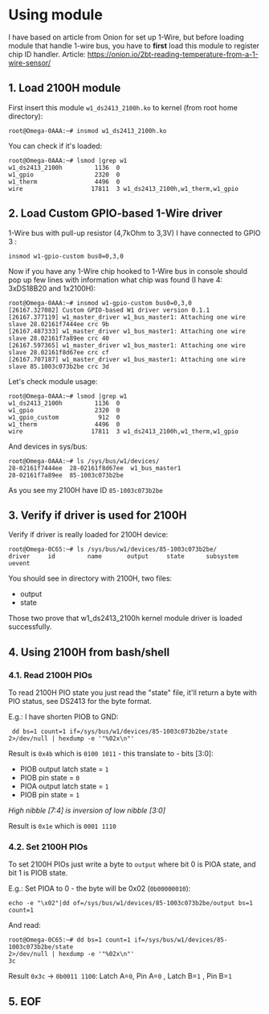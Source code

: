 # Using module

I have based on article from Onion for set up 1-Wire, but before loading module that handle 1-wire bus, you have to **first** load this module to register chip ID handler.
Article: https://onion.io/2bt-reading-temperature-from-a-1-wire-sensor/

## 1. Load 2100H module
First insert this module ```w1_ds2413_2100h.ko``` to kernel (from root home directory):
```
root@Omega-0AAA:~# insmod w1_ds2413_2100h.ko
```
You can check if it's loaded:
```
root@Omega-0AAA:~# lsmod |grep w1
w1_ds2413_2100h         1136  0
w1_gpio                 2320  0
w1_therm                4496  0
wire                   17811  3 w1_ds2413_2100h,w1_therm,w1_gpio
```

## 2. Load Custom GPIO-based 1-Wire driver

1-Wire bus with pull-up resistor (4,7kOhm to 3,3V) I have connected to GPIO 3 :
```
insmod w1-gpio-custom bus0=0,3,0
```

Now if you have any 1-Wire chip hooked to 1-Wire bus in console should pop up few lines with information what chip was found (I have 4: 3xDS18B20 and 1x2100H):
```
root@Omega-0AAA:~# insmod w1-gpio-custom bus0=0,3,0
[26167.327082] Custom GPIO-based W1 driver version 0.1.1
[26167.377119] w1_master_driver w1_bus_master1: Attaching one wire slave 28.02161f7444ee crc 9b
[26167.487333] w1_master_driver w1_bus_master1: Attaching one wire slave 28.02161f7a89ee crc 40
[26167.597365] w1_master_driver w1_bus_master1: Attaching one wire slave 28.02161f8d67ee crc cf
[26167.707187] w1_master_driver w1_bus_master1: Attaching one wire slave 85.1003c073b2be crc 3d
```

Let's check module usage:
```
root@Omega-0AAA:~# lsmod |grep w1
w1_ds2413_2100h         1136  0
w1_gpio                 2320  0
w1_gpio_custom           912  0
w1_therm                4496  0
wire                   17811  3 w1_ds2413_2100h,w1_therm,w1_gpio
```

And devices in sys/bus:
```
root@Omega-0AAA:~# ls /sys/bus/w1/devices/
28-02161f7444ee  28-02161f8d67ee  w1_bus_master1
28-02161f7a89ee  85-1003c073b2be
```
As you see my 2100H have ID ```85-1003c073b2be```

## 3. Verify if driver is used for 2100H
Verify if driver is really loaded for 2100H device:
```
root@Omega-0C65:~# ls /sys/bus/w1/devices/85-1003c073b2be/
driver     id         name       output     state      subsystem  uevent
```
You should see in directory with 2100H, two files:
* output
* state

Those two prove that w1_ds2413_2100h kernel module driver is loaded successfully.

## 4. Using 2100H from bash/shell

### 4.1. Read 2100H PIOs
To read 2100H PIO state you just read the "state" file, it'll return a byte with PIO status, see DS2413 for the byte format.

E.g.: I have shorten PIOB to GND:
```
 dd bs=1 count=1 if=/sys/bus/w1/devices/85-1003c073b2be/state 2>/dev/null | hexdump -e '"%02x\n"'
 ```
 Result is ```0x4b``` which is ```0100 1011``` - this translate to - bits [3:0]:
 * PIOB output latch state = ```1```
 * PIOB pin state = ```0```
 * PIOA output latch state = ```1```
 * PIOB pin state = ```1```
 
 *High nibble [7:4] is inversion of low nibble [3:0]*

 Result is ```0x1e``` which is ```0001 1110```

 ### 4.2. Set 2100H PIOs
 To set 2100H PIOs just write a byte to ```output``` where bit 0 is PIOA state, and bit 1 is PIOB state.

 E.g.: Set PIOA to 0 - the byte will be 0x02 (```0b00000010```):
 ```
echo -e "\x02"|dd of=/sys/bus/w1/devices/85-1003c073b2be/output bs=1 count=1
```

And read:
```
root@Omega-0C65:~# dd bs=1 count=1 if=/sys/bus/w1/devices/85-1003c073b2be/state
2>/dev/null | hexdump -e '"%02x\n"'
3c
```
Result ```0x3c``` -> ```0b0011 1100```: Latch A=```0```, Pin A=```0``` , Latch B=```1``` , Pin B=```1```

## 5. EOF
